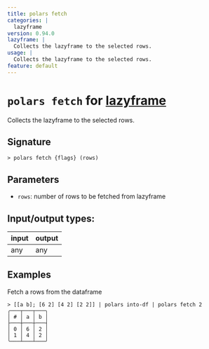 ```yaml
---
title: polars fetch
categories: |
  lazyframe
version: 0.94.0
lazyframe: |
  Collects the lazyframe to the selected rows.
usage: |
  Collects the lazyframe to the selected rows.
feature: default
---
```

<!-- This file is automatically generated. Please edit the command in https://github.com/nushell/nushell instead. -->

# `polars fetch` for [lazyframe](/commands/categories/lazyframe.md)

<div class='command-title'>Collects the lazyframe to the selected rows.</div>

## Signature

```> polars fetch {flags} (rows)```

## Parameters

 -  `rows`: number of rows to be fetched from lazyframe


## Input/output types:

| input | output |
| ----- | ------ |
| any   | any    |

## Examples

Fetch a rows from the dataframe
```nu
> [[a b]; [6 2] [4 2] [2 2]] | polars into-df | polars fetch 2
╭───┬───┬───╮
│ # │ a │ b │
├───┼───┼───┤
│ 0 │ 6 │ 2 │
│ 1 │ 4 │ 2 │
╰───┴───┴───╯

```
